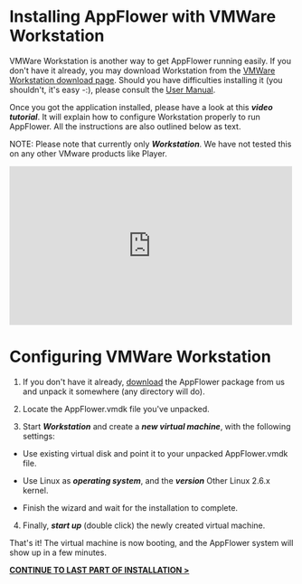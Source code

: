 # Installing AppFlower with VMWare Workstation
VMWare Workstation is another way to get AppFlower running easily. If you don't have it already, you may download Workstation from the
<a href="https://www.vmware.com/tryvmware/?p=workstation&lp=1" >VMWare Workstation download page</a>. Should you have difficulties installing it (you shouldn't, it's easy -:), please consult the
<a href="http://www.vmware.com/pdf/ws71_manual.pdf" >User Manual</a>.


Once you got the application installed, please have a look at this ***video tutorial***. It will explain how to configure Workstation properly to run AppFlower. All the instructions are also outlined below as text.

NOTE: Please note that currently only ***Workstation***. We have not tested this on any other VMware products like Player.

<iframe src="http://player.vimeo.com/video/21692912" width="500" height="281" frameborder="0"></iframe>

# Configuring VMWare Workstation

 1. If you don't have it already, <a href="http://cdn.appflower.com/vmware.zip">download</a> the AppFlower package from us and unpack it somewhere (any directory will do).

 2. Locate the AppFlower.vmdk file you've unpacked.

 3. Start ***Workstation*** and create a ***new virtual machine***, with the following settings:

- Use existing virtual disk and point it to your unpacked AppFlower.vmdk file.

- Use Linux as ***operating system***, and the ***version*** Other Linux 2.6.x kernel.

- Finish the wizard and wait for the installation to complete.


4. Finally, ***start up*** (double click) the newly created virtual machine. 

That's it! The virtual machine is now booting, and the AppFlower system will show up in a few minutes.

<strong><u><a href="/doc/1_2/learn_install_finalstep">CONTINUE TO LAST PART OF INSTALLATION &gt;</a></u></strong> 
